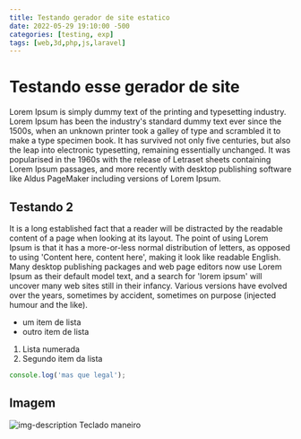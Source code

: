 ```yaml
---
title: Testando gerador de site estatico
date: 2022-05-29 19:10:00 -500
categories: [testing, exp]
tags: [web,3d,php,js,laravel]
---
```


# Testando esse gerador de site

Lorem Ipsum is simply dummy text of the printing and typesetting industry. Lorem Ipsum has been the industry's standard dummy text ever since the 1500s, when an unknown printer took a galley of type and scrambled it to make a type specimen book. It has survived not only five centuries, but also the leap into electronic typesetting, remaining essentially unchanged. It was popularised in the 1960s with the release of Letraset sheets containing Lorem Ipsum passages, and more recently with desktop publishing software like Aldus PageMaker including versions of Lorem Ipsum.

## Testando 2
It is a long established fact that a reader will be distracted by the readable content of a page when looking at its layout. The point of using Lorem Ipsum is that it has a more-or-less normal distribution of letters, as opposed to using 'Content here, content here', making it look like readable English. Many desktop publishing packages and web page editors now use Lorem Ipsum as their default model text, and a search for 'lorem ipsum' will uncover many web sites still in their infancy. Various versions have evolved over the years, sometimes by accident, sometimes on purpose (injected humour and the like).

* um item de lista
* outro item de lista

1. Lista numerada
2. Segundo item da lista

```javascript
console.log('mas que legal');
```

## Imagem
![img-description](https://resource.logitechg.com/w_1000,c_limit,q_auto,f_auto,dpr_auto/d_transparent.gif/content/dam/gaming/en/products/pro-x-keyboard/pro-x-keyboard-gallery-1.png?v=1) Teclado maneiro
